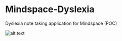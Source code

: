 # Mindspace-Dyslexia
Dyslexia note taking application for Mindspace (POC)

![alt text](https://github.com/ChiragAswani/Mindspace-Dyslexia/blob/master/Merge%20Strategies.png?raw=true)
